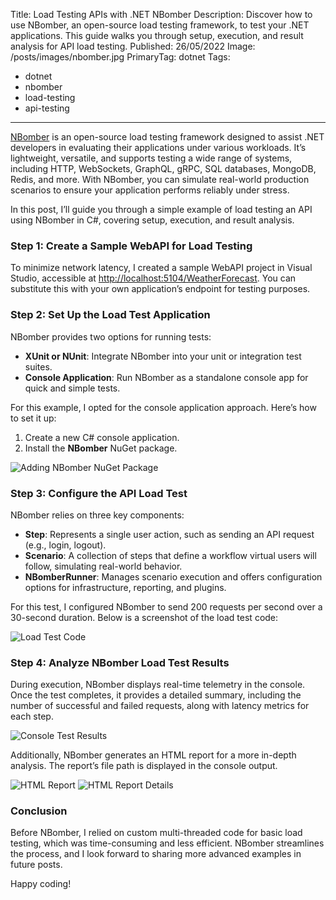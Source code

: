 Title: Load Testing APIs with .NET NBomber
Description: Discover how to use NBomber, an open-source load testing framework, to test your .NET applications. This guide walks you through setup, execution, and result analysis for API load testing.
Published: 26/05/2022
Image: /posts/images/nbomber.jpg
PrimaryTag: dotnet
Tags:
  - dotnet
  - nbomber
  - load-testing
  - api-testing
---

[NBomber](https://nbomber.com/) is an open-source load testing framework designed to assist .NET developers in evaluating their applications under various workloads. It’s lightweight, versatile, and supports testing a wide range of systems, including HTTP, WebSockets, GraphQL, gRPC, SQL databases, MongoDB, Redis, and more. With NBomber, you can simulate real-world production scenarios to ensure your application performs reliably under stress.

In this post, I’ll guide you through a simple example of load testing an API using NBomber in C#, covering setup, execution, and result analysis.

### Step 1: Create a Sample WebAPI for Load Testing

To minimize network latency, I created a sample WebAPI project in Visual Studio, accessible at [http://localhost:5104/WeatherForecast](http://localhost:5104/WeatherForecast). You can substitute this with your own application’s endpoint for testing purposes.

### Step 2: Set Up the Load Test Application

NBomber provides two options for running tests:

- **XUnit or NUnit**: Integrate NBomber into your unit or integration test suites.
- **Console Application**: Run NBomber as a standalone console app for quick and simple tests.

For this example, I opted for the console application approach. Here’s how to set it up:

1. Create a new C# console application.
2. Install the **NBomber** NuGet package.

![Adding NBomber NuGet Package](/posts/images/nbomber-1.jpg)

### Step 3: Configure the API Load Test

NBomber relies on three key components:

- **Step**: Represents a single user action, such as sending an API request (e.g., login, logout).
- **Scenario**: A collection of steps that define a workflow virtual users will follow, simulating real-world behavior.
- **NBomberRunner**: Manages scenario execution and offers configuration options for infrastructure, reporting, and plugins.

For this test, I configured NBomber to send 200 requests per second over a 30-second duration. Below is a screenshot of the load test code:

![Load Test Code](/posts/images/nbomber-2.jpg)

### Step 4: Analyze NBomber Load Test Results

During execution, NBomber displays real-time telemetry in the console. Once the test completes, it provides a detailed summary, including the number of successful and failed requests, along with latency metrics for each step.

![Console Test Results](/posts/images/nbomber-3.jpg)

Additionally, NBomber generates an HTML report for a more in-depth analysis. The report’s file path is displayed in the console output.

![HTML Report](/posts/images/nbomber-4.jpg)
![HTML Report Details](/posts/images/nbomber-5.jpg)

### Conclusion

Before NBomber, I relied on custom multi-threaded code for basic load testing, which was time-consuming and less efficient. NBomber streamlines the process, and I look forward to sharing more advanced examples in future posts.

Happy coding!